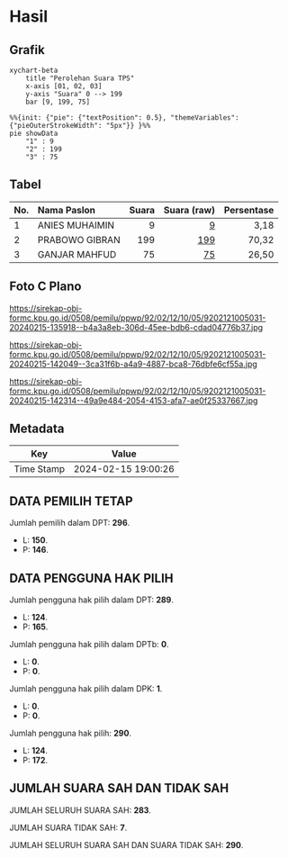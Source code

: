 # Hasil

## Grafik

```mermaid
xychart-beta
    title "Perolehan Suara TPS"
    x-axis [01, 02, 03]
    y-axis "Suara" 0 --> 199
    bar [9, 199, 75]
```

```mermaid
%%{init: {"pie": {"textPosition": 0.5}, "themeVariables": {"pieOuterStrokeWidth": "5px"}} }%%
pie showData
    "1" : 9
    "2" : 199
    "3" : 75
```

## Tabel

| No. | Nama Paslon    | Suara | Suara (raw) | Persentase |
|:--- |:-------------- | -----:| -----------:| ----------:|
| 1   | ANIES MUHAIMIN | 9     | [9][p-1]    | 3,18       |
| 2   | PRABOWO GIBRAN | 199   | [199][p-2]  | 70,32      |
| 3   | GANJAR MAHFUD  | 75    | [75][p-3]   | 26,50      |


[p-1]: https://github.com/gigit-pemilu/pemilu-2024-92-papua-barat/blob/main/pilpres/hitung-suara/sub/92-papua-barat/sub/02-manokwari/sub/12-manokwari-barat/sub/1005-padarni/sub/031-tps/sub/paslon-1.txt
[p-2]: https://github.com/gigit-pemilu/pemilu-2024-92-papua-barat/blob/main/pilpres/hitung-suara/sub/92-papua-barat/sub/02-manokwari/sub/12-manokwari-barat/sub/1005-padarni/sub/031-tps/sub/paslon-2.txt
[p-3]: https://github.com/gigit-pemilu/pemilu-2024-92-papua-barat/blob/main/pilpres/hitung-suara/sub/92-papua-barat/sub/02-manokwari/sub/12-manokwari-barat/sub/1005-padarni/sub/031-tps/sub/paslon-3.txt

## Foto C Plano

https://sirekap-obj-formc.kpu.go.id/0508/pemilu/ppwp/92/02/12/10/05/9202121005031-20240215-135918--b4a3a8eb-306d-45ee-bdb6-cdad04776b37.jpg

https://sirekap-obj-formc.kpu.go.id/0508/pemilu/ppwp/92/02/12/10/05/9202121005031-20240215-142049--3ca31f6b-a4a9-4887-bca8-76dbfe6cf55a.jpg

https://sirekap-obj-formc.kpu.go.id/0508/pemilu/ppwp/92/02/12/10/05/9202121005031-20240215-142314--49a9e484-2054-4153-afa7-ae0f25337667.jpg


## Metadata

| Key        | Value               |
| ---------- | ------------------- |
| Time Stamp | 2024-02-15 19:00:26 |


## DATA PEMILIH TETAP

Jumlah pemilih dalam DPT: **296**.
 * L: **150**.
 * P: **146**.

## DATA PENGGUNA HAK PILIH

Jumlah pengguna hak pilih dalam DPT: **289**.
 * L: **124**.
 * P: **165**.

Jumlah pengguna hak pilih dalam DPTb: **0**.
 * L: **0**.
 * P: **0**.

Jumlah pengguna hak pilih dalam DPK: **1**.
 * L: **0**.
 * P: **0**.

Jumlah pengguna hak pilih: **290**.
 * L: **124**.
 * P: **172**.

## JUMLAH SUARA SAH DAN TIDAK SAH

JUMLAH SELURUH SUARA SAH: **283**.

JUMLAH SUARA TIDAK SAH: **7**.

JUMLAH SELURUH SUARA SAH DAN SUARA TIDAK SAH: **290**.



